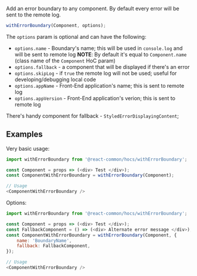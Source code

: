Add an error boundary to any component. By default every error will be sent to the remote log.

```js static
withErrorBoundary(Component, options);
```

The `options` param is optional and can have the following:

* `options.name` - Boundary's name; this will be used in `console.log` and will be sent to remote log
  **NOTE**: By default it's equal to `Component.name` (class name of the `Component` HoC param)
* `options.fallback` - a component that will be displayed if there's an error
* `options.skipLog` - if `true` the remote log will not be used; useful for developing/debugging local code
* `options.appName` - Front-End application's name; this is sent to remote log
* `options.appVersion` - Front-End application's verion; this is sent to remote log

There's handy component for fallback - `StyledErrorDisplayingContent`;

## Examples

Very basic usage:
```js static
import withErrorBoundary from '@react-common/hocs/withErrorBoundary';

const Component = props => (<div> Test </div>);
const ComponentWithErrorBoundary = withErrorBoundary(Component);

// Usage
<ComponentWithErrorBoundary />
```

Options:

```js static
import withErrorBoundary from '@react-common/hocs/withErrorBoundary';

const Component = props => (<div> Test </div>);
const FallbackComponent = () => (<div> Alternate error message </div>);
const ComponentWithErrorBoundary = withErrorBoundary(Component, {
    name: 'BoundaryName',
    fallback: FallbackComponent,
});

// Usage
<ComponentWithErrorBoundary />
```
